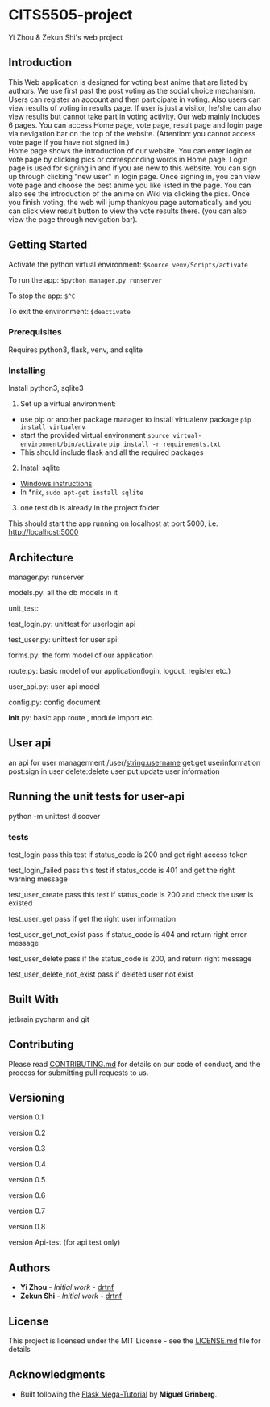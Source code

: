 # CITS5505-project
Yi Zhou &amp; Zekun Shi's web project

## Introduction

This Web application is designed for voting best anime that are listed by authors. We use first past the post voting as the social choice mechanism. Users can register an account and then participate in voting. Also users can view results of voting in results page. If user is just a visitor, he/she can also view results but cannot take part in voting activity.
Our web mainly includes 6 pages. You can access Home page, vote page, result page and login page via nevigation bar on the top of the website. (Attention: you cannot access vote page if you have not signed in.)  
Home page shows the introduction of our website. You can enter login or vote page by clicking pics or corresponding words in Home page. Login page is used for signing in and if you are new to this website. You can sign up through clicking "new user" in login page. Once signing in, you can view vote page and choose the best anime you like listed in the page. You can also see the introduction of the anime on Wiki via clicking the pics. Once you finish voting, the web will jump thankyou page automatically and you can click view result button to view the vote results there. (you can also view the page through nevigation bar).

## Getting Started

Activate the python virtual environment:
`$source venv/Scripts/activate`

To run the app:
`$python manager.py runserver`

To stop the app:
`$^C`

To exit the environment:
`$deactivate`

### Prerequisites

Requires python3, flask, venv, and sqlite


### Installing

Install python3, sqlite3

1. Set up a virtual environment:
 - use pip or another package manager to install virtualenv package `pip install virtualenv`
 - start the provided virtual environment
   `source virtual-environment/bin/activate`
	`pip install -r requirements.txt`
 - This should include flask and all the required packages
2. Install sqlite
 - [Windows instructions](http://www.sqlitetutorial.net/download-install-sqlite/)
 - In \*nix, `sudo apt-get install sqlite`
3. one test db is already in the project folder

This should start the app running on localhost at port 5000, i.e. [http://localhost:5000](http://localhost:5000)

## Architecture
manager.py: runserver

models.py: all the db models in it

unit_test:

 test_login.py: unittest for userlogin api

 test_user.py: unittest for user api

forms.py: the form model of our application

route.py: basic model of our application(login, logout, register etc.)

user_api.py: user api model

config.py: config document

__init__.py: basic app route , module import etc.

## User api 

an api for user managerment
/user/<string:username>
get:get userinformation
post:sign in user
delete:delete user
put:update user information

## Running the unit tests for user-api

python -m unittest discover

### tests

test_login
	pass this test if status_code is 200 and get right access token

test_login_failed
	pass this test if status_code is 401 and get the right warning message 

test_user_create
	pass this test if status_code is 200 and check the user is existed 

test_user_get
	pass if get the right user information

test_user_get_not_exist
	pass if status_code is 404 and return right error message

test_user_delete
	pass if the status_code is 200, and return right message

test_user_delete_not_exist
	pass if deleted user not exist
	


## Built With

jetbrain pycharm and git

## Contributing

Please read [CONTRIBUTING.md](https://gist.github.com/PurpleBooth/b24679402957c63ec426) for details on our code of conduct, and the process for submitting pull requests to us.

## Versioning
version 0.1

version 0.2

version 0.3

version 0.4

version 0.5

version 0.6

version 0.7

version 0.8

version Api-test (for api test only)

## Authors

* **Yi Zhou** - *Initial work* - [drtnf](https://github.com/gityizhou)
* **Zekun Shi** - *Initial work* - [drtnf](https://github.com/akamic)

## License

This project is licensed under the MIT License - see the [LICENSE.md](LICENSE.md) file for details

## Acknowledgments

* Built following the [Flask Mega-Tutorial](https://blog.miguelgrinberg.com/post/the-flask-mega-tutorial-part-i-hello-world) by **Miguel Grinberg**.
